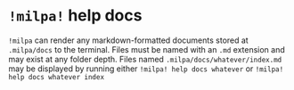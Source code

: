 # `!milpa!` help docs

`!milpa` can render any markdown-formatted documents stored at `.milpa/docs` to the terminal. Files must be named with an `.md` extension and may exist at any folder depth. Files named `.milpa/docs/whatever/index.md` may be displayed by running either `!milpa! help docs whatever` or `!milpa! help docs whatever index`
